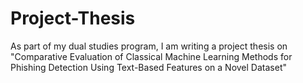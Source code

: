 # Project-Thesis
As part of my dual studies program, I am writing a project thesis on "Comparative Evaluation of Classical Machine Learning Methods for Phishing Detection Using Text-Based Features on a Novel Dataset"
